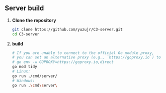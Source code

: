 ## Server build
1. **Clone the repository**

   ```sh
   git clone https://github.com/yuzujr/C3-server.git
   cd C3-server
   ```

2. **build**

   ```sh
   # If you are unable to connect to the official Go module proxy,
   # you can set an alternative proxy (e.g., `https://goproxy.io`) to download dependencies:
   # go env -w GOPROXY=https://goproxy.io,direct
   go mod tidy
   # Linux:
   go run ./cmd/server/
   # Windows:
   go run .\cmd\server\
   ```
